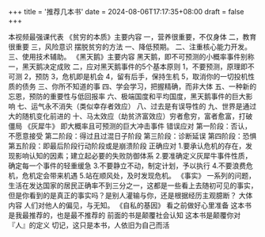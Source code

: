 +++
title = '推荐几本书'
date = 2024-08-06T17:17:35+08:00
draft = false
+++

本视频最强课代表
《贫穷的本质》主要内容
一，营养很重要，不仅身体
二，教育很重要
三，风险意识
摆脱贫穷的方法
一、降低预期。
二、注重核心能力开发。
三、使用技术辅助。
《黑天鹅》主要内容
黑天鹅，即不可预测的小概率事件别称
一，黑天鹅决定成败
二，应对黑天鹅事件的5个基本原则
1，不要预测，原理即不可测
2，预防
3，危机即是机会
4，留有后手，保持生机
5，取消你的一切投机性质的债务
三、你所不知道的事
四、学会学习，把握精确，而非大体
五、一种新的忘恩，预防的重要性与低回报率
六、极端国度和平均国度，黑天鹅事件的巨大影响
七、运气永不消失（类似幸存者效应）
八、过去是有误导性的
九、世界是通过大的随机变化前进的
十、马太效应（劫贫济富效应）穷者愈穷，富者愈富，打破僵局
《灰犀牛》
即大概率且可预测的巨大冲击事件
错误应对
第一阶段：否认，不愿意接受
第二阶段：得过且过混日子阶段
第三阶段：诊断延误
第四阶段：恐惧
第五阶段：即最后阶段行动阶段或是崩溃阶段
正确应对
1.要承认危机的存在，发现影响认知的因素；建立起必要的失败防御体系
2.要准确定义灰犀牛事件性质，确定每一个事件的轻重缓急
3.不要静立不动，制定计划，予以执行
4.不要浪费危机，危机定会带来机遇
5.站在顺风处，及时发现危机。
《事实》
一系列的问题，生活在发达国家的居民正确率不到三分之一，这都是一些看上去随初可见的事实，但是你看到的是真正的事实吗？是别人灌输与你，还是根据经历主观臆断？
大体内容
人们对他人的偏见，与无知。
《自私的基因》
看之前做好心里准备
这本书是我最推荐的，也是最不推荐的
前面的书是颠覆社会认知
这本书是颠覆你对『人』的定义
切记，这只是本书，人依旧为自己而活